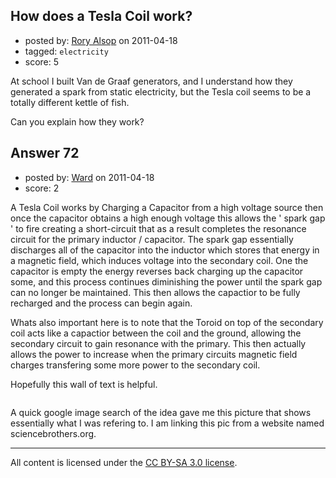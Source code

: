 ## How does a Tesla Coil work?

- posted by: [Rory Alsop](https://stackexchange.com/users/-1/49-rory-alsop) on 2011-04-18
- tagged: `electricity`
- score: 5

At school I built Van de Graaf generators, and I understand how they generated a spark from static electricity, but the Tesla coil seems to be a totally different kettle of fish.

Can you explain how they work?


## Answer 72

- posted by: [Ward](https://stackexchange.com/users/-1/36-ward) on 2011-04-18
- score: 2

<p>A Tesla Coil works by Charging a Capacitor from a high voltage source then once the capacitor obtains a high enough voltage this allows the ' spark gap ' to fire creating a short-circuit that as a result completes the resonance circuit for the primary inductor / capacitor. The spark gap essentially discharges all of the capacitor into the inductor which stores that energy in a magnetic field, which induces voltage into the secondary coil.
One the capacitor is empty the energy reverses back charging up the capacitor some, and this process continues diminishing the power until the spark gap can no longer be maintained. This then allows the capactior to be fully recharged and the process can begin again. </p>

<p>Whats also important here is to note that the Toroid on top of the secondary coil acts like a capactior between the coil and the ground, allowing the secondary circuit to gain resonance with the primary. This then actually allows the power to increase when the primary circuits magnetic field charges transfering some more power to the secondary coil.</p>

<p>Hopefully this wall of text is helpful.</p>

<p><img src="http://i.imgur.com/YITn4.png" alt=""></p>

<p>A quick google image search of the idea gave me this picture that shows essentially what I was refering to. 
I am linking this pic from a website named sciencebrothers.org.</p>




---

All content is licensed under the [CC BY-SA 3.0 license](https://creativecommons.org/licenses/by-sa/3.0/).

